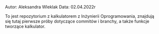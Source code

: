 Autor: Aleksandra Wleklak
Data: 02.04.2022r

To jest repozytorium z kalkulatorem z Inżynierii Oprogramowania, 
znajdują się tutaj pierwsze próby dotyczące commitów i branchy, a także
funkcje tworzące kalkulator.
